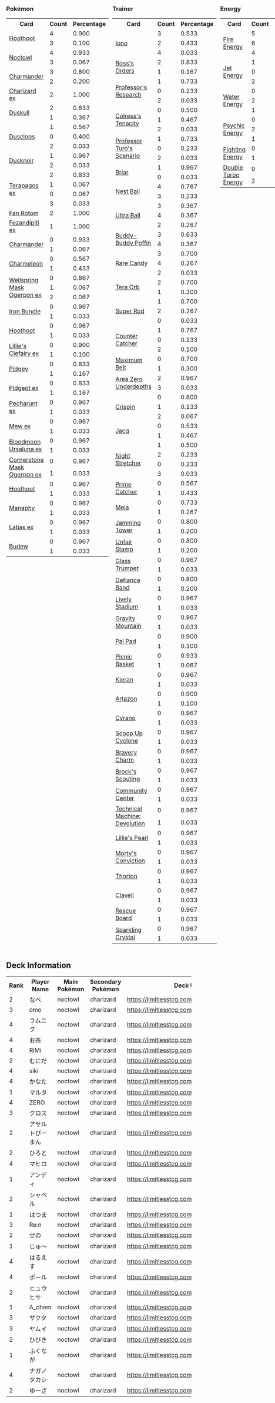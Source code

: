 
<div style="display: flex;">
<div style="flex: 1; margin-right: 10px;">


### Pokémon

<table><tr><th>Card</th><th>Count</th><th>Percentage</th></tr><tr><td rowspan='2'><a href='https://limitlesstcg.com/cards/SCR/114'>Hoothoot</a></td><td>4</td><td>0.900</td></tr><tr><td>3</td><td>0.100</td></tr><tr><td rowspan='2'><a href='https://limitlesstcg.com/cards/SCR/115'>Noctowl</a></td><td>4</td><td>0.933</td></tr><tr><td>3</td><td>0.067</td></tr><tr><td rowspan='2'><a href='https://limitlesstcg.com/cards/MEW/4'>Charmander</a></td><td>3</td><td>0.800</td></tr><tr><td>2</td><td>0.200</td></tr><tr><td rowspan='1'><a href='https://limitlesstcg.com/cards/OBF/125'>Charizard ex</a></td><td>2</td><td>1.000</td></tr><tr><td rowspan='2'><a href='https://limitlesstcg.com/cards/PRE/35'>Duskull</a></td><td>2</td><td>0.633</td></tr><tr><td>1</td><td>0.367</td></tr><tr><td rowspan='3'><a href='https://limitlesstcg.com/cards/PRE/36'>Dusclops</a></td><td>1</td><td>0.567</td></tr><tr><td>0</td><td>0.400</td></tr><tr><td>2</td><td>0.033</td></tr><tr><td rowspan='2'><a href='https://limitlesstcg.com/cards/PRE/37'>Dusknoir</a></td><td>1</td><td>0.967</td></tr><tr><td>2</td><td>0.033</td></tr><tr><td rowspan='4'><a href='https://limitlesstcg.com/cards/SCR/128'>Terapagos ex</a></td><td>2</td><td>0.833</td></tr><tr><td>1</td><td>0.067</td></tr><tr><td>0</td><td>0.067</td></tr><tr><td>3</td><td>0.033</td></tr><tr><td rowspan='1'><a href='https://limitlesstcg.com/cards/SCR/118'>Fan Rotom</a></td><td>2</td><td>1.000</td></tr><tr><td rowspan='1'><a href='https://limitlesstcg.com/cards/SFA/38'>Fezandipiti ex</a></td><td>1</td><td>1.000</td></tr><tr><td rowspan='2'><a href='https://limitlesstcg.com/cards/OBF/26'>Charmander</a></td><td>0</td><td>0.933</td></tr><tr><td>1</td><td>0.067</td></tr><tr><td rowspan='2'><a href='https://limitlesstcg.com/cards/PAF/8'>Charmeleon</a></td><td>0</td><td>0.567</td></tr><tr><td>1</td><td>0.433</td></tr><tr><td rowspan='3'><a href='https://limitlesstcg.com/cards/TWM/64'>Wellspring Mask Ogerpon ex</a></td><td>0</td><td>0.867</td></tr><tr><td>1</td><td>0.067</td></tr><tr><td>2</td><td>0.067</td></tr><tr><td rowspan='2'><a href='https://limitlesstcg.com/cards/PAR/56'>Iron Bundle</a></td><td>0</td><td>0.967</td></tr><tr><td>1</td><td>0.033</td></tr><tr><td rowspan='2'><a href='https://limitlesstcg.com/cards/TEF/126'>Hoothoot</a></td><td>0</td><td>0.967</td></tr><tr><td>1</td><td>0.033</td></tr><tr><td rowspan='2'><a href='https://limitlesstcg.com/cards/jp/SV9/33?translate=en'>Lillie's Clefairy ex</a></td><td>0</td><td>0.900</td></tr><tr><td>1</td><td>0.100</td></tr><tr><td rowspan='2'><a href='https://limitlesstcg.com/cards/OBF/162'>Pidgey</a></td><td>0</td><td>0.833</td></tr><tr><td>1</td><td>0.167</td></tr><tr><td rowspan='2'><a href='https://limitlesstcg.com/cards/OBF/164'>Pidgeot ex</a></td><td>0</td><td>0.833</td></tr><tr><td>1</td><td>0.167</td></tr><tr><td rowspan='2'><a href='https://limitlesstcg.com/cards/SFA/39'>Pecharunt ex</a></td><td>0</td><td>0.967</td></tr><tr><td>1</td><td>0.033</td></tr><tr><td rowspan='2'><a href='https://limitlesstcg.com/cards/MEW/151'>Mew ex</a></td><td>0</td><td>0.967</td></tr><tr><td>1</td><td>0.033</td></tr><tr><td rowspan='2'><a href='https://limitlesstcg.com/cards/TWM/141'>Bloodmoon Ursaluna ex</a></td><td>0</td><td>0.967</td></tr><tr><td>1</td><td>0.033</td></tr><tr><td rowspan='2'><a href='https://limitlesstcg.com/cards/TWM/112'>Cornerstone Mask Ogerpon ex</a></td><td>0</td><td>0.967</td></tr><tr><td>1</td><td>0.033</td></tr><tr><td rowspan='2'><a href='https://limitlesstcg.com/cards/PRE/77'>Hoothoot</a></td><td>0</td><td>0.967</td></tr><tr><td>1</td><td>0.033</td></tr><tr><td rowspan='2'><a href='https://limitlesstcg.com/cards/BRS/41'>Manaphy</a></td><td>0</td><td>0.967</td></tr><tr><td>1</td><td>0.033</td></tr><tr><td rowspan='2'><a href='https://limitlesstcg.com/cards/SSP/76'>Latias ex</a></td><td>0</td><td>0.967</td></tr><tr><td>1</td><td>0.033</td></tr><tr><td rowspan='2'><a href='https://limitlesstcg.com/cards/PRE/4'>Budew</a></td><td>0</td><td>0.967</td></tr><tr><td>1</td><td>0.033</td></tr></table>
</div><div style='flex: 1; margin-right: 10px;'>

### Trainer

<table><tr><th>Card</th><th>Count</th><th>Percentage</th></tr><tr><td rowspan='3'><a href='https://limitlesstcg.com/cards/PAL/185'>Iono</a></td><td>3</td><td>0.533</td></tr><tr><td>2</td><td>0.433</td></tr><tr><td>4</td><td>0.033</td></tr><tr><td rowspan='2'><a href='https://limitlesstcg.com/cards/PAL/172'>Boss's Orders</a></td><td>2</td><td>0.833</td></tr><tr><td>1</td><td>0.167</td></tr><tr><td rowspan='3'><a href='https://limitlesstcg.com/cards/SVI/189'>Professor's Research</a></td><td>1</td><td>0.733</td></tr><tr><td>0</td><td>0.233</td></tr><tr><td>2</td><td>0.033</td></tr><tr><td rowspan='3'><a href='https://limitlesstcg.com/cards/SFA/57'>Colress's Tenacity</a></td><td>0</td><td>0.500</td></tr><tr><td>1</td><td>0.467</td></tr><tr><td>2</td><td>0.033</td></tr><tr><td rowspan='3'><a href='https://limitlesstcg.com/cards/PAR/171'>Professor Turo's Scenario</a></td><td>1</td><td>0.733</td></tr><tr><td>0</td><td>0.233</td></tr><tr><td>2</td><td>0.033</td></tr><tr><td rowspan='2'><a href='https://limitlesstcg.com/cards/SCR/132'>Briar</a></td><td>1</td><td>0.967</td></tr><tr><td>0</td><td>0.033</td></tr><tr><td rowspan='2'><a href='https://limitlesstcg.com/cards/SVI/181'>Nest Ball</a></td><td>4</td><td>0.767</td></tr><tr><td>3</td><td>0.233</td></tr><tr><td rowspan='3'><a href='https://limitlesstcg.com/cards/SVI/196'>Ultra Ball</a></td><td>3</td><td>0.367</td></tr><tr><td>4</td><td>0.367</td></tr><tr><td>2</td><td>0.267</td></tr><tr><td rowspan='2'><a href='https://limitlesstcg.com/cards/TEF/144'>Buddy-Buddy Poffin</a></td><td>3</td><td>0.633</td></tr><tr><td>4</td><td>0.367</td></tr><tr><td rowspan='3'><a href='https://limitlesstcg.com/cards/SVI/191'>Rare Candy</a></td><td>3</td><td>0.700</td></tr><tr><td>4</td><td>0.267</td></tr><tr><td>2</td><td>0.033</td></tr><tr><td rowspan='2'><a href='https://limitlesstcg.com/cards/SSP/189'>Tera Orb</a></td><td>2</td><td>0.700</td></tr><tr><td>1</td><td>0.300</td></tr><tr><td rowspan='3'><a href='https://limitlesstcg.com/cards/PAL/188'>Super Rod</a></td><td>1</td><td>0.700</td></tr><tr><td>2</td><td>0.267</td></tr><tr><td>0</td><td>0.033</td></tr><tr><td rowspan='3'><a href='https://limitlesstcg.com/cards/PAR/160'>Counter Catcher</a></td><td>1</td><td>0.767</td></tr><tr><td>0</td><td>0.133</td></tr><tr><td>2</td><td>0.100</td></tr><tr><td rowspan='2'><a href='https://limitlesstcg.com/cards/TEF/154'>Maximum Belt</a></td><td>0</td><td>0.700</td></tr><tr><td>1</td><td>0.300</td></tr><tr><td rowspan='2'><a href='https://limitlesstcg.com/cards/SCR/131'>Area Zero Underdepths</a></td><td>2</td><td>0.967</td></tr><tr><td>3</td><td>0.033</td></tr><tr><td rowspan='3'><a href='https://limitlesstcg.com/cards/SCR/133'>Crispin</a></td><td>0</td><td>0.800</td></tr><tr><td>1</td><td>0.133</td></tr><tr><td>2</td><td>0.067</td></tr><tr><td rowspan='2'><a href='https://limitlesstcg.com/cards/SVI/175'>Jacq</a></td><td>0</td><td>0.533</td></tr><tr><td>1</td><td>0.467</td></tr><tr><td rowspan='4'><a href='https://limitlesstcg.com/cards/SFA/61'>Night Stretcher</a></td><td>1</td><td>0.500</td></tr><tr><td>2</td><td>0.233</td></tr><tr><td>0</td><td>0.233</td></tr><tr><td>3</td><td>0.033</td></tr><tr><td rowspan='2'><a href='https://limitlesstcg.com/cards/TEF/157'>Prime Catcher</a></td><td>0</td><td>0.567</td></tr><tr><td>1</td><td>0.433</td></tr><tr><td rowspan='2'><a href='https://limitlesstcg.com/cards/PAR/167'>Mela</a></td><td>0</td><td>0.733</td></tr><tr><td>1</td><td>0.267</td></tr><tr><td rowspan='2'><a href='https://limitlesstcg.com/cards/TWM/153'>Jamming Tower</a></td><td>0</td><td>0.800</td></tr><tr><td>1</td><td>0.200</td></tr><tr><td rowspan='2'><a href='https://limitlesstcg.com/cards/TWM/165'>Unfair Stamp</a></td><td>0</td><td>0.800</td></tr><tr><td>1</td><td>0.200</td></tr><tr><td rowspan='2'><a href='https://limitlesstcg.com/cards/SCR/135'>Glass Trumpet</a></td><td>0</td><td>0.967</td></tr><tr><td>1</td><td>0.033</td></tr><tr><td rowspan='2'><a href='https://limitlesstcg.com/cards/SVI/169'>Defiance Band</a></td><td>0</td><td>0.800</td></tr><tr><td>1</td><td>0.200</td></tr><tr><td rowspan='2'><a href='https://limitlesstcg.com/cards/SSP/180'>Lively Stadium</a></td><td>0</td><td>0.967</td></tr><tr><td>1</td><td>0.033</td></tr><tr><td rowspan='2'><a href='https://limitlesstcg.com/cards/SSP/177'>Gravity Mountain</a></td><td>0</td><td>0.967</td></tr><tr><td>1</td><td>0.033</td></tr><tr><td rowspan='2'><a href='https://limitlesstcg.com/cards/SVI/182'>Pal Pad</a></td><td>0</td><td>0.900</td></tr><tr><td>1</td><td>0.100</td></tr><tr><td rowspan='2'><a href='https://limitlesstcg.com/cards/SVI/184'>Picnic Basket</a></td><td>0</td><td>0.933</td></tr><tr><td>1</td><td>0.067</td></tr><tr><td rowspan='2'><a href='https://limitlesstcg.com/cards/TWM/154'>Kieran</a></td><td>0</td><td>0.967</td></tr><tr><td>1</td><td>0.033</td></tr><tr><td rowspan='2'><a href='https://limitlesstcg.com/cards/PAL/171'>Artazon</a></td><td>0</td><td>0.900</td></tr><tr><td>1</td><td>0.100</td></tr><tr><td rowspan='2'><a href='https://limitlesstcg.com/cards/SSP/170'>Cyrano</a></td><td>0</td><td>0.967</td></tr><tr><td>1</td><td>0.033</td></tr><tr><td rowspan='2'><a href='https://limitlesstcg.com/cards/TWM/162'>Scoop Up Cyclone</a></td><td>0</td><td>0.967</td></tr><tr><td>1</td><td>0.033</td></tr><tr><td rowspan='2'><a href='https://limitlesstcg.com/cards/PAL/173'>Bravery Charm</a></td><td>0</td><td>0.967</td></tr><tr><td>1</td><td>0.033</td></tr><tr><td rowspan='2'><a href='https://limitlesstcg.com/cards/jp/SV9/96?translate=en'>Brock's Scouting</a></td><td>0</td><td>0.967</td></tr><tr><td>1</td><td>0.033</td></tr><tr><td rowspan='2'><a href='https://limitlesstcg.com/cards/TWM/146'>Community Center</a></td><td>0</td><td>0.967</td></tr><tr><td>1</td><td>0.033</td></tr><tr><td rowspan='2'><a href='https://limitlesstcg.com/cards/PAR/177'>Technical Machine: Devolution</a></td><td>0</td><td>0.967</td></tr><tr><td>1</td><td>0.033</td></tr><tr><td rowspan='2'><a href='https://limitlesstcg.com/cards/jp/SV9/93?translate=en'>Lillie's Pearl</a></td><td>0</td><td>0.967</td></tr><tr><td>1</td><td>0.033</td></tr><tr><td rowspan='2'><a href='https://limitlesstcg.com/cards/TEF/155'>Morty's Conviction</a></td><td>0</td><td>0.967</td></tr><tr><td>1</td><td>0.033</td></tr><tr><td rowspan='2'><a href='https://limitlesstcg.com/cards/LOR/167'>Thorton</a></td><td>0</td><td>0.967</td></tr><tr><td>1</td><td>0.033</td></tr><tr><td rowspan='2'><a href='https://limitlesstcg.com/cards/PAL/177'>Clavell</a></td><td>0</td><td>0.967</td></tr><tr><td>1</td><td>0.033</td></tr><tr><td rowspan='2'><a href='https://limitlesstcg.com/cards/TEF/159'>Rescue Board</a></td><td>0</td><td>0.967</td></tr><tr><td>1</td><td>0.033</td></tr><tr><td rowspan='2'><a href='https://limitlesstcg.com/cards/SCR/142'>Sparkling Crystal</a></td><td>0</td><td>0.967</td></tr><tr><td>1</td><td>0.033</td></tr></table>
</div><div style='flex: 1; margin-right: 10px;'>

### Energy

<table><tr><th>Card</th><th>Count</th><th>Percentage</th></tr><tr><td rowspan='3'><a href='https://limitlesstcg.com/cards/SVE/10'>Fire Energy</a></td><td>5</td><td>0.633</td></tr><tr><td>6</td><td>0.333</td></tr><tr><td>4</td><td>0.033</td></tr><tr><td rowspan='3'><a href='https://limitlesstcg.com/cards/PAL/190'>Jet Energy</a></td><td>1</td><td>0.500</td></tr><tr><td>0</td><td>0.333</td></tr><tr><td>2</td><td>0.167</td></tr><tr><td rowspan='3'><a href='https://limitlesstcg.com/cards/SVE/11'>Water Energy</a></td><td>0</td><td>0.867</td></tr><tr><td>2</td><td>0.100</td></tr><tr><td>1</td><td>0.033</td></tr><tr><td rowspan='3'><a href='https://limitlesstcg.com/cards/SVE/13'>Psychic Energy</a></td><td>0</td><td>0.900</td></tr><tr><td>2</td><td>0.067</td></tr><tr><td>1</td><td>0.033</td></tr><tr><td rowspan='2'><a href='https://limitlesstcg.com/cards/SVE/14'>Fighting Energy</a></td><td>0</td><td>0.967</td></tr><tr><td>1</td><td>0.033</td></tr><tr><td rowspan='2'><a href='https://limitlesstcg.com/cards/BRS/151'>Double Turbo Energy</a></td><td>0</td><td>0.967</td></tr><tr><td>2</td><td>0.033</td></tr></table>
</div></div>

## Deck Information

<table>
<tr><th>Rank</th><th>Player Name</th><th>Main Pokémon</th><th>Secondary Pokémon</th><th>Deck URL</th></tr>
<tr><td>2</td><td>なべ</td><td>noctowl</td><td>charizard</td><td><a href='https://limitlesstcg.com/decks/list/jp/30199'>https://limitlesstcg.com/decks/list/jp/30199</a></td></tr><tr><td>3</td><td>omo</td><td>noctowl</td><td>charizard</td><td><a href='https://limitlesstcg.com/decks/list/jp/30200'>https://limitlesstcg.com/decks/list/jp/30200</a></td></tr><tr><td>4</td><td>ラムニク</td><td>noctowl</td><td>charizard</td><td><a href='https://limitlesstcg.com/decks/list/jp/29994'>https://limitlesstcg.com/decks/list/jp/29994</a></td></tr><tr><td>4</td><td>お茶</td><td>noctowl</td><td>charizard</td><td><a href='https://limitlesstcg.com/decks/list/jp/29724'>https://limitlesstcg.com/decks/list/jp/29724</a></td></tr><tr><td>4</td><td>RiMi</td><td>noctowl</td><td>charizard</td><td><a href='https://limitlesstcg.com/decks/list/jp/29262'>https://limitlesstcg.com/decks/list/jp/29262</a></td></tr><tr><td>2</td><td>むにだ</td><td>noctowl</td><td>charizard</td><td><a href='https://limitlesstcg.com/decks/list/jp/29229'>https://limitlesstcg.com/decks/list/jp/29229</a></td></tr><tr><td>4</td><td>siki</td><td>noctowl</td><td>charizard</td><td><a href='https://limitlesstcg.com/decks/list/jp/29183'>https://limitlesstcg.com/decks/list/jp/29183</a></td></tr><tr><td>4</td><td>かなた</td><td>noctowl</td><td>charizard</td><td><a href='https://limitlesstcg.com/decks/list/jp/29167'>https://limitlesstcg.com/decks/list/jp/29167</a></td></tr><tr><td>1</td><td>マルタ</td><td>noctowl</td><td>charizard</td><td><a href='https://limitlesstcg.com/decks/list/jp/28973'>https://limitlesstcg.com/decks/list/jp/28973</a></td></tr><tr><td>4</td><td>ZERO</td><td>noctowl</td><td>charizard</td><td><a href='https://limitlesstcg.com/decks/list/jp/28865'>https://limitlesstcg.com/decks/list/jp/28865</a></td></tr><tr><td>3</td><td>クロス</td><td>noctowl</td><td>charizard</td><td><a href='https://limitlesstcg.com/decks/list/jp/28817'>https://limitlesstcg.com/decks/list/jp/28817</a></td></tr><tr><td>2</td><td>アサルトぴーまん</td><td>noctowl</td><td>charizard</td><td><a href='https://limitlesstcg.com/decks/list/jp/28784'>https://limitlesstcg.com/decks/list/jp/28784</a></td></tr><tr><td>2</td><td>ひろと</td><td>noctowl</td><td>charizard</td><td><a href='https://limitlesstcg.com/decks/list/jp/28625'>https://limitlesstcg.com/decks/list/jp/28625</a></td></tr><tr><td>4</td><td>マヒロ</td><td>noctowl</td><td>charizard</td><td><a href='https://limitlesstcg.com/decks/list/jp/28612'>https://limitlesstcg.com/decks/list/jp/28612</a></td></tr><tr><td>1</td><td>アンディ</td><td>noctowl</td><td>charizard</td><td><a href='https://limitlesstcg.com/decks/list/jp/28230'>https://limitlesstcg.com/decks/list/jp/28230</a></td></tr><tr><td>2</td><td>シャベル</td><td>noctowl</td><td>charizard</td><td><a href='https://limitlesstcg.com/decks/list/jp/28231'>https://limitlesstcg.com/decks/list/jp/28231</a></td></tr><tr><td>1</td><td>はつま</td><td>noctowl</td><td>charizard</td><td><a href='https://limitlesstcg.com/decks/list/jp/27971'>https://limitlesstcg.com/decks/list/jp/27971</a></td></tr><tr><td>3</td><td>Re:n</td><td>noctowl</td><td>charizard</td><td><a href='https://limitlesstcg.com/decks/list/jp/27849'>https://limitlesstcg.com/decks/list/jp/27849</a></td></tr><tr><td>2</td><td>ぜの</td><td>noctowl</td><td>charizard</td><td><a href='https://limitlesstcg.com/decks/list/jp/27833'>https://limitlesstcg.com/decks/list/jp/27833</a></td></tr><tr><td>1</td><td>じゅ〜</td><td>noctowl</td><td>charizard</td><td><a href='https://limitlesstcg.com/decks/list/jp/27564'>https://limitlesstcg.com/decks/list/jp/27564</a></td></tr><tr><td>4</td><td>はるえす</td><td>noctowl</td><td>charizard</td><td><a href='https://limitlesstcg.com/decks/list/jp/27567'>https://limitlesstcg.com/decks/list/jp/27567</a></td></tr><tr><td>4</td><td>ポール</td><td>noctowl</td><td>charizard</td><td><a href='https://limitlesstcg.com/decks/list/jp/27521'>https://limitlesstcg.com/decks/list/jp/27521</a></td></tr><tr><td>2</td><td>ヒュウヒサ</td><td>noctowl</td><td>charizard</td><td><a href='https://limitlesstcg.com/decks/list/jp/27455'>https://limitlesstcg.com/decks/list/jp/27455</a></td></tr><tr><td>1</td><td>A_chem</td><td>noctowl</td><td>charizard</td><td><a href='https://limitlesstcg.com/decks/list/jp/27391'>https://limitlesstcg.com/decks/list/jp/27391</a></td></tr><tr><td>3</td><td>サクタ</td><td>noctowl</td><td>charizard</td><td><a href='https://limitlesstcg.com/decks/list/jp/27393'>https://limitlesstcg.com/decks/list/jp/27393</a></td></tr><tr><td>3</td><td>ヤムイ</td><td>noctowl</td><td>charizard</td><td><a href='https://limitlesstcg.com/decks/list/jp/27377'>https://limitlesstcg.com/decks/list/jp/27377</a></td></tr><tr><td>2</td><td>ひびき</td><td>noctowl</td><td>charizard</td><td><a href='https://limitlesstcg.com/decks/list/jp/27362'>https://limitlesstcg.com/decks/list/jp/27362</a></td></tr><tr><td>1</td><td>ふくなが</td><td>noctowl</td><td>charizard</td><td><a href='https://limitlesstcg.com/decks/list/jp/30802'>https://limitlesstcg.com/decks/list/jp/30802</a></td></tr><tr><td>4</td><td>ナガノタカシ</td><td>noctowl</td><td>charizard</td><td><a href='https://limitlesstcg.com/decks/list/jp/30663'>https://limitlesstcg.com/decks/list/jp/30663</a></td></tr><tr><td>2</td><td>ゆーざ</td><td>noctowl</td><td>charizard</td><td><a href='https://limitlesstcg.com/decks/list/jp/31476'>https://limitlesstcg.com/decks/list/jp/31476</a></td></tr></table>
